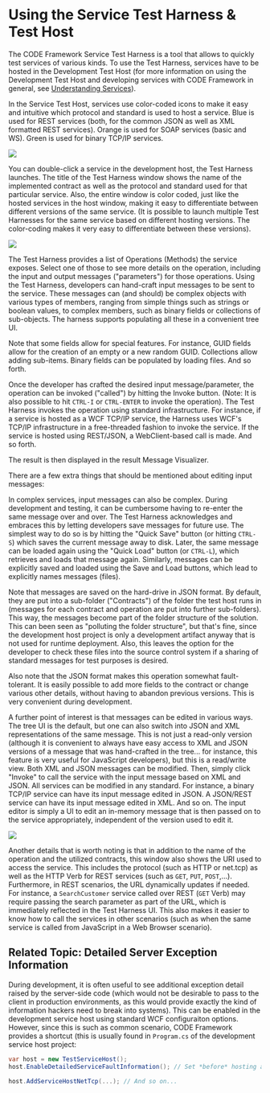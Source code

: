 ﻿# Using the Service Test Harness & Test Host

The CODE Framework Service Test Harness is a tool that allows to quickly test services of various kinds. To use the Test Harness, services have to be hosted in the Development Test Host (for more information on using the Development Test Host and developing services with CODE Framework in general, see [Understanding Services](/Understanding-Services)).

In the Service Test Host, services use color-coded icons to make it easy and intuitive which protocol and standard is used to host a service. Blue is used for REST services (both, for the common JSON as well as XML formatted REST services). Orange is used for SOAP services (basic and WS). Green is used for binary TCP/IP services.

![](Using%20the%20Service%20Test%20Harness/Using%20the%20Service%20Test%20Harness_image_2.png)

You can double-click a service in the development host, the Test Harness launches. The title of the Test Harness window shows the name of the implemented contract as well as the protocol and standard used for that particular service. Also, the entire window is color coded, just like the hosted services in the host window, making it easy to differentiate between different versions of the same service. (It is possible to launch multiple Test Harnesses for the same service based on different hosting versions. The color-coding makes it very easy to differentiate between these versions).

![](Using%20the%20Service%20Test%20Harness/Using%20the%20Service%20Test%20Harness_image_4.png)

The Test Harness provides a list of Operations (Methods) the service exposes. Select one of those to see more details on the operation, including the input and output messages ("parameters") for those operations. Using the Test Harness, developers can hand-craft input messages to be sent to the service. These messages can (and should) be complex objects with various types of members, ranging from simple things such as strings or boolean values, to complex members, such as binary fields or collections of sub-objects. The harness supports populating all these in a convenient tree UI. 

Note that some fields allow for special features. For instance, GUID fields allow for the creation of an empty or a new random GUID. Collections allow adding sub-items. Binary fields can be populated by loading files. And so forth.

Once the developer has crafted the desired input message/parameter, the operation can be invoked ("called") by hitting the Invoke button. (Note: It is also possible to hit `CTRL-I` or `CTRL-ENTER` to invoke the operation). The Test Harness invokes the operation using standard infrastructure. For instance, if a service is hosted as a WCF TCP/IP service, the Harness uses WCF's TCP/IP infrastructure in a free-threaded fashion to invoke the service. If the service is hosted using REST/JSON, a WebClient-based call is made. And so forth.

The result is then displayed in the result Message Visualizer.

There are a few extra things that should be mentioned about editing input messages:

In complex services, input messages can also be complex. During development and testing, it can be cumbersome having to re-enter the same message over and over. The Test Harness acknowledges and embraces this by letting developers save messages for future use. The simplest way to do so is by hitting the "Quick Save" button (or hitting `CTRL-S`) which saves the current message away to disk. Later, the same message can be loaded again using the "Quick Load" button (or `CTRL-L`), which retrieves and loads that message again. Similarly, messages can be explicitly saved and loaded using the Save and Load buttons, which lead to explicitly names messages (files).

Note that messages are saved on the hard-drive in JSON format. By default, they are put into a sub-folder ("Contracts") of the folder the test host runs in (messages for each contract and operation are put into further sub-folders). This way, the messages become part of the folder structure of the solution. This can been seen as "polluting the folder structure", but that's fine, since the development host project is only a development artifact anyway that is not used for runtime deployment. Also, this leaves the option for the developer to check these files into the source control system if a sharing of standard messages for test purposes is desired.

Also note that the JSON format makes this operation somewhat fault-tolerant. It is easily possible to add more fields to the contract or change various other details, without having to abandon previous versions. This is very convenient during development.

A further point of interest is that messages can be edited in various ways. The tree UI is the default, but one can also switch into JSON and XML representations of the same message. This is not just a read-only version (although it is convenient to always have easy access to XML and JSON versions of a message that was hand-crafted in the tree... for instance, this feature is very useful for JavaScript developers), but this is a read/write view. Both XML and JSON messages can be modified. Then, simply click "Invoke" to call the service with the input message based on XML and JSON. All services can be modified in any standard. For instance, a binary TCP/IP service can have its input message edited in JSON. A JSON/REST service can have its input message edited in XML. And so on. The input editor is simply a UI to edit an in-memory message that is then passed on to the service appropriately, independent of the version used to edit it.

![](Using%20the%20Service%20Test%20Harness/Using%20the%20Service%20Test%20Harness_image_6.png)

Another details that is worth noting is that in addition to the name of the operation and the utilized contracts, this window also shows the URI used to access the service. This includes the protocol (such as HTTP or net.tcp) as well as the HTTP Verb for REST services (such as `GET`, `PUT`, `POST`,…). Furthermore, in REST scenarios, the URL dynamically updates if needed. For instance, a `SearchCustomer` service called over REST (`GET` Verb) may require passing the search parameter as part of the URL, which is immediately reflected in the Test Harness UI. This also makes it easier to know how to call the services in other scenarios (such as when the same service is called from JavaScript in a Web Browser scenario).

## Related Topic: Detailed Server Exception Information

During development, it is often useful to see additional exception detail raised by the server-side code (which would not be desirable to pass to the client in production environments, as this would provide exactly the kind of information hackers need to break into systems). This can be enabled in the development service host using standard WCF configuraiton options. However, since this is such as common scenario, CODE Framework provides a shortcut (this is usually found in `Program.cs` of the development service host project:

```cs
var host = new TestServiceHost();
host.EnableDetailedServiceFaultInformation(); // Set *before* hosting any services

host.AddServiceHostNetTcp(...); // And so on...
```
